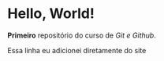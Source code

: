 # Hello, World!
 **Primeiro** repositório do curso de *Git e Github*.

Essa linha eu adicionei diretamente do site 

